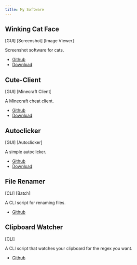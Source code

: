 ```yaml
---
title: My Software
---
```



## Winking Cat Face

[GUI] [Screenshot] [Image Viewer]

Screenshot software for cats.

- [Github](https://github.com/Minnowo/WinkingCatFace)
- [Download](https://github.com/Minnowo/WinkingCatFace/releases)


## Cute-Client

[GUI] [Minecraft Client]

A Minecraft cheat client.

- [Github](https://github.com/Gank-Squad/Cute-1.8.9-Client)
- [Download](https://github.com/Gank-Squad/Cute-1.8.9-Client/releases)


## Autoclicker

[GUI] [Autoclicker]

A simple autoclicker.

- [Github](https://github.com/Minnowo/AutoClicker)
- [Download](https://github.com/Minnowo/AutoClicker/releases)


## File Renamer

[CLI] [Batch]

A CLI script for renaming files.

- [Github](https://github.com/Minnowo/Rename)


## Clipboard Watcher

[CLI]

A CLI script that watches your clipboard for the regex you want.

- [Github](https://github.com/Minnowo/Clipboard-Watcher)


